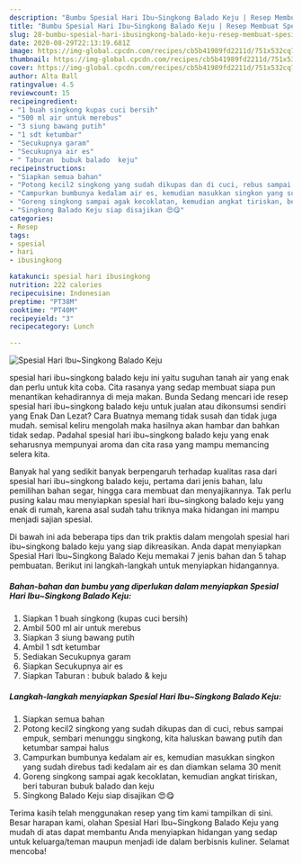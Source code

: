```yaml
---
description: "Bumbu Spesial Hari Ibu~Singkong Balado Keju | Resep Membuat Spesial Hari Ibu~Singkong Balado Keju Yang Bisa Manjain Lidah"
title: "Bumbu Spesial Hari Ibu~Singkong Balado Keju | Resep Membuat Spesial Hari Ibu~Singkong Balado Keju Yang Bisa Manjain Lidah"
slug: 28-bumbu-spesial-hari-ibusingkong-balado-keju-resep-membuat-spesial-hari-ibusingkong-balado-keju-yang-bisa-manjain-lidah
date: 2020-08-29T22:13:19.681Z
image: https://img-global.cpcdn.com/recipes/cb5b41989fd2211d/751x532cq70/spesial-hari-ibusingkong-balado-keju-foto-resep-utama.jpg
thumbnail: https://img-global.cpcdn.com/recipes/cb5b41989fd2211d/751x532cq70/spesial-hari-ibusingkong-balado-keju-foto-resep-utama.jpg
cover: https://img-global.cpcdn.com/recipes/cb5b41989fd2211d/751x532cq70/spesial-hari-ibusingkong-balado-keju-foto-resep-utama.jpg
author: Alta Ball
ratingvalue: 4.5
reviewcount: 15
recipeingredient:
- "1 buah singkong kupas cuci bersih"
- "500 ml air untuk merebus"
- "3 siung bawang putih"
- "1 sdt ketumbar"
- "Secukupnya garam"
- "Secukupnya air es"
- " Taburan  bubuk balado  keju"
recipeinstructions:
- "Siapkan semua bahan"
- "Potong kecil2 singkong yang sudah dikupas dan di cuci, rebus sampai empuk, sembari menunggu singkong, kita haluskan bawang putih dan ketumbar sampai halus"
- "Campurkan bumbunya kedalam air es, kemudian masukkan singkon yang sudah direbus tadi kedalam air es dan diamkan selama 30 menit"
- "Goreng singkong sampai agak kecoklatan, kemudian angkat tiriskan, beri taburan bubuk balado dan keju"
- "Singkong Balado Keju siap disajikan 😍😋"
categories:
- Resep
tags:
- spesial
- hari
- ibusingkong

katakunci: spesial hari ibusingkong 
nutrition: 222 calories
recipecuisine: Indonesian
preptime: "PT38M"
cooktime: "PT40M"
recipeyield: "3"
recipecategory: Lunch

---
```



![Spesial Hari Ibu~Singkong Balado Keju](https://img-global.cpcdn.com/recipes/cb5b41989fd2211d/751x532cq70/spesial-hari-ibusingkong-balado-keju-foto-resep-utama.jpg)


spesial hari ibu~singkong balado keju ini yaitu suguhan tanah air yang enak dan perlu untuk kita coba. Cita rasanya yang sedap membuat siapa pun menantikan kehadirannya di meja makan.
Bunda Sedang mencari ide resep spesial hari ibu~singkong balado keju untuk jualan atau dikonsumsi sendiri yang Enak Dan Lezat? Cara Buatnya memang tidak susah dan tidak juga mudah. semisal keliru mengolah maka hasilnya akan hambar dan bahkan tidak sedap. Padahal spesial hari ibu~singkong balado keju yang enak seharusnya mempunyai aroma dan cita rasa yang mampu memancing selera kita.

Banyak hal yang sedikit banyak berpengaruh terhadap kualitas rasa dari spesial hari ibu~singkong balado keju, pertama dari jenis bahan, lalu pemilihan bahan segar, hingga cara membuat dan menyajikannya. Tak perlu pusing kalau mau menyiapkan spesial hari ibu~singkong balado keju yang enak di rumah, karena asal sudah tahu triknya maka hidangan ini mampu menjadi sajian spesial.




Di bawah ini ada beberapa tips dan trik praktis dalam mengolah spesial hari ibu~singkong balado keju yang siap dikreasikan. Anda dapat menyiapkan Spesial Hari Ibu~Singkong Balado Keju memakai 7 jenis bahan dan 5 tahap pembuatan. Berikut ini langkah-langkah untuk menyiapkan hidangannya.

<!--inarticleads1-->

##### Bahan-bahan dan bumbu yang diperlukan dalam menyiapkan Spesial Hari Ibu~Singkong Balado Keju:

1. Siapkan 1 buah singkong (kupas cuci bersih)
1. Ambil 500 ml air untuk merebus
1. Siapkan 3 siung bawang putih
1. Ambil 1 sdt ketumbar
1. Sediakan Secukupnya garam
1. Siapkan Secukupnya air es
1. Siapkan  Taburan : bubuk balado &amp; keju




<!--inarticleads2-->

##### Langkah-langkah menyiapkan Spesial Hari Ibu~Singkong Balado Keju:

1. Siapkan semua bahan
1. Potong kecil2 singkong yang sudah dikupas dan di cuci, rebus sampai empuk, sembari menunggu singkong, kita haluskan bawang putih dan ketumbar sampai halus
1. Campurkan bumbunya kedalam air es, kemudian masukkan singkon yang sudah direbus tadi kedalam air es dan diamkan selama 30 menit
1. Goreng singkong sampai agak kecoklatan, kemudian angkat tiriskan, beri taburan bubuk balado dan keju
1. Singkong Balado Keju siap disajikan 😍😋




Terima kasih telah menggunakan resep yang tim kami tampilkan di sini. Besar harapan kami, olahan Spesial Hari Ibu~Singkong Balado Keju yang mudah di atas dapat membantu Anda menyiapkan hidangan yang sedap untuk keluarga/teman maupun menjadi ide dalam berbisnis kuliner. Selamat mencoba!
